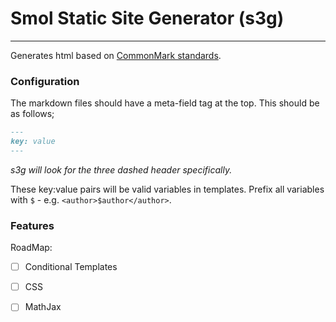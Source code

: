 # Smol Static Site Generator (s3g)
----
Generates html based on [CommonMark standards](https://spec.commonmark.org/0.30).

### Configuration
The markdown files should have a meta-field tag at the top. This should be as follows;

```md
---
key: value
---
```
*s3g will look for the three dashed header specifically.*

These key:value pairs will be valid variables in templates. Prefix all variables with `$` - e.g. `<author>$author</author>`.

### Features
RoadMap:
 - [ ] Conditional Templates
 - [ ] CSS
 - [ ] MathJax


